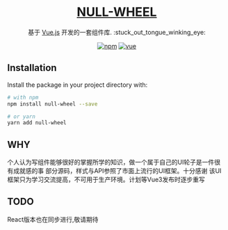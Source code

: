 


<p align="center">
  <a href="https://coolfe.fun/ActionVue/" rel="noopener" target="_blank">
    <h1 align="center">NULL-WHEEL</h1>
  </a>
</p>

<div align="center">
  <p style="margin-bottom: 10px;">
    基于 <a href="https://cn.vuejs.org/">Vue.js</a> 开发的一套组件库. :stuck_out_tongue_winking_eye:
  </p>

  [![npm](https://img.shields.io/npm/v/actionvue?style=flat-square)](https://www.npmjs.com/package/null-wheel)
  [![vue](https://img.shields.io/badge/vue-2.6.11-blue.svg?style=flat-square)](https://github.com/vuejs/vue)
</div>

## Installation

Install the package in your project directory with:

```bash
# with npm
npm install null-wheel --save

# or yarn
yarn add null-wheel
```


## WHY
个人认为写组件能够很好的掌握所学的知识，做一个属于自己的UI轮子是一件很有成就感的事
部分源码，样式与API参照了市面上流行的UI框架。十分感谢
该UI框架只为学习交流提高，不可用于生产环境。计划等Vue3发布时逐步重写

## TODO
React版本也在同步进行,敬请期待
